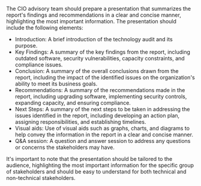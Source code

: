 The CIO advisory team should prepare a presentation that summarizes the report's findings and recommendations in a clear and concise manner, highlighting the most important information. The presentation should include the following elements:

- Introduction: A brief introduction of the technology audit and its purpose.
- Key Findings: A summary of the key findings from the report, including outdated software, security vulnerabilities, capacity constraints, and compliance issues.
- Conclusion: A summary of the overall conclusions drawn from the report, including the impact of the identified issues on the organization's ability to meet its business goals.
- Recommendations: A summary of the recommendations made in the report, including upgrading software, implementing security controls, expanding capacity, and ensuring compliance.
- Next Steps: A summary of the next steps to be taken in addressing the issues identified in the report, including developing an action plan, assigning responsibilities, and establishing timelines.
- Visual aids: Use of visual aids such as graphs, charts, and diagrams to help convey the information in the report in a clear and concise manner.
- Q&A session: A question and answer session to address any questions or concerns the stakeholders may have.

It's important to note that the presentation should be tailored to the audience, highlighting the most important information for the specific group of stakeholders and should be easy to understand for both technical and non-technical stakeholders.